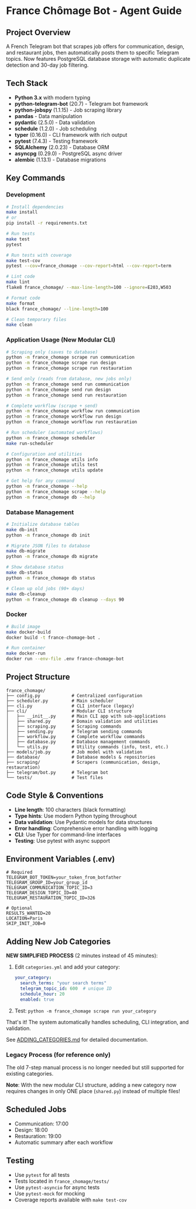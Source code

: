 # France Chômage Bot - Agent Guide

## Project Overview
A French Telegram bot that scrapes job offers for communication, design, and restaurant jobs, then automatically posts them to specific Telegram topics. Now features PostgreSQL database storage with automatic duplicate detection and 30-day job filtering.

## Tech Stack
- **Python 3.x** with modern typing
- **python-telegram-bot** (20.7) - Telegram bot framework
- **python-jobspy** (1.1.15) - Job scraping library
- **pandas** - Data manipulation
- **pydantic** (2.5.0) - Data validation
- **schedule** (1.2.0) - Job scheduling
- **typer** (0.16.0) - CLI framework with rich output
- **pytest** (7.4.3) - Testing framework
- **SQLAlchemy** (2.0.23) - Database ORM
- **asyncpg** (0.29.0) - PostgreSQL async driver
- **alembic** (1.13.1) - Database migrations

## Key Commands

### Development
```bash
# Install dependencies
make install
# or
pip install -r requirements.txt

# Run tests
make test
pytest

# Run tests with coverage
make test-cov
pytest --cov=france_chomage --cov-report=html --cov-report=term

# Lint code
make lint
flake8 france_chomage/ --max-line-length=100 --ignore=E203,W503

# Format code
make format
black france_chomage/ --line-length=100

# Clean temporary files
make clean
```

### Application Usage (New Modular CLI)
```bash
# Scraping only (saves to database)
python -m france_chomage scrape run communication
python -m france_chomage scrape run design
python -m france_chomage scrape run restauration

# Send only (reads from database, new jobs only)
python -m france_chomage send run communication
python -m france_chomage send run design
python -m france_chomage send run restauration

# Complete workflow (scrape + send)
python -m france_chomage workflow run communication
python -m france_chomage workflow run design
python -m france_chomage workflow run restauration

# Run scheduler (automated workflows)
python -m france_chomage scheduler
make run-scheduler

# Configuration and utilities
python -m france_chomage utils info
python -m france_chomage utils test
python -m france_chomage utils update

# Get help for any command
python -m france_chomage --help
python -m france_chomage scrape --help
python -m france_chomage db --help
```

### Database Management
```bash
# Initialize database tables
make db-init
python -m france_chomage db init

# Migrate JSON files to database
make db-migrate
python -m france_chomage db migrate

# Show database status
make db-status
python -m france_chomage db status

# Clean up old jobs (90+ days)
make db-cleanup
python -m france_chomage db cleanup --days 90
```

### Docker
```bash
# Build image
make docker-build
docker build -t france-chomage-bot .

# Run container
make docker-run
docker run --env-file .env france-chomage-bot
```

## Project Structure
```
france_chomage/
├── config.py            # Centralized configuration
├── scheduler.py         # Main scheduler
├── cli.py               # CLI interface (legacy)
├── cli/                 # Modular CLI structure
│   ├── __init__.py      # Main CLI app with sub-applications
│   ├── shared.py        # Domain validation and utilities
│   ├── scraping.py      # Scraping commands
│   ├── sending.py       # Telegram sending commands
│   ├── workflow.py      # Complete workflow commands
│   ├── database.py      # Database management commands
│   └── utils.py         # Utility commands (info, test, etc.)
├── models/job.py        # Job model with validation
├── database/            # Database models & repositories
├── scraping/            # Scrapers (communication, design, restauration)
├── telegram/bot.py      # Telegram bot
└── tests/               # Test files
```

## Code Style & Conventions
- **Line length**: 100 characters (black formatting)
- **Type hints**: Use modern Python typing throughout
- **Data validation**: Use Pydantic models for data structures
- **Error handling**: Comprehensive error handling with logging
- **CLI**: Use Typer for command-line interfaces
- **Testing**: Use pytest with async support

## Environment Variables (.env)
```env
# Required
TELEGRAM_BOT_TOKEN=your_token_from_botfather
TELEGRAM_GROUP_ID=your_group_id
TELEGRAM_COMMUNICATION_TOPIC_ID=3
TELEGRAM_DESIGN_TOPIC_ID=40
TELEGRAM_RESTAURATION_TOPIC_ID=326

# Optional
RESULTS_WANTED=20
LOCATION=Paris
SKIP_INIT_JOB=0
```

## Adding New Job Categories

**NEW SIMPLIFIED PROCESS** (2 minutes instead of 45 minutes):

1. Edit `categories.yml` and add your category:
   ```yaml
   your_category:
     search_terms: "your search terms"
     telegram_topic_id: 600  # unique ID
     schedule_hour: 20
     enabled: true
   ```
2. Test: `python -m france_chomage scrape run your_category`

That's it! The system automatically handles scheduling, CLI integration, and validation.

See [ADDING_CATEGORIES.md](ADDING_CATEGORIES.md) for detailed documentation.

### Legacy Process (for reference only)
The old 7-step manual process is no longer needed but still supported for existing categories.

**Note**: With the new modular CLI structure, adding a new category now requires changes in only ONE place (`shared.py`) instead of multiple files!

## Scheduled Jobs
- Communication: 17:00
- Design: 18:00
- Restauration: 19:00
- Automatic summary after each workflow

## Testing
- Use `pytest` for all tests
- Tests located in `france_chomage/tests/`
- Use `pytest-asyncio` for async tests
- Use `pytest-mock` for mocking
- Coverage reports available with `make test-cov`
